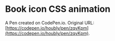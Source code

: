 # Book icon CSS animation

A Pen created on CodePen.io. Original URL: [https://codepen.io/houbly/pen/zqvKpm](https://codepen.io/houbly/pen/zqvKpm).

